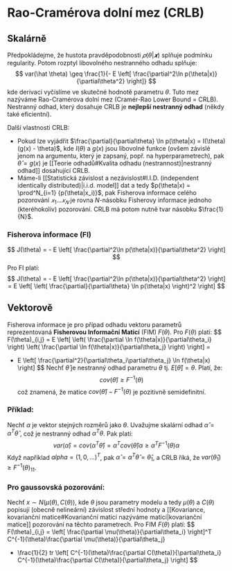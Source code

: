 # Rao-Cramérova dolní mez (CRLB)
## Skalárně
Předpokládejme, že hustota pravděpodobnosti $𝑝(\theta|𝒙)$ splňuje podmínku regularity. Potom rozptyl libovolného nestranného odhadu splňuje:
$$
var(\hat \theta) \geq \frac{1}{- E \left[ \frac{\partial^2\ln p(\theta|x)}{\partial\theta^2} \right]}
$$
kde derivaci vyčíslíme ve skutečné hodnotě parametru $\theta$.
Tuto mez nazýváme Rao-Cramérova dolní mez (Cramér-Rao Lower Bound = CRLB). 
Nestranný odhad, který dosahuje CRLB je **nejlepší nestranný odhad** (někdy také eficientní). 

Další vlastnosti CRLB:
- Pokud lze vyjádřit $\frac{\partial}{\partial\theta} \ln p(\theta|x) = I(\theta)(g(x) - \theta)$, kde $I(\theta)$ a $g(x)$ jsou libovolné funkce (ovšem závislé jenom na argumentu, který je zapsaný, popř. na hyperparametrech), pak $\hat \theta = g(x)$ je [[Teorie odhadů#Kvalita odhadu (nestrannost)|nestranný odhad]] dosahující CRLB.
- Máme-li [[Statistická závislost a nezávislost#I.I.D. (independent identically distributed)|i.i.d. model]] dat a tedy $p(\theta|x) = \prod^N_{i=1} {p(\theta|x_i)}$, pak Fisherova informace celého pozorování $𝑥_1 … 𝑥_𝑁$ je rovna $N$-násobku Fisherovy informace jednoho (kteréhokoliv) pozorování. CRLB má potom nutně tvar násobku $\frac{1}{N}$.

### Fisherova informace (FI)
$$
J(\theta) = - E \left[ \frac{\partial^2\ln p(\theta|x)}{\partial\theta^2} \right]
$$
Pro FI platí:
$$
J(\theta) = - E \left[ \frac{\partial^2\ln p(\theta|x)}{\partial\theta^2} \right] = E \left[ \left( \frac{\partial}{\partial\theta} \ln p(\theta|x) \right)^2 \right]
$$

## Vektorově
Fisherova informace je pro případ odhadu vektoru parametrů reprezentovaná **Fisherovou Informační Maticí** (FIM) $F(\theta)$.
Pro $F(\theta)$ platí:
$$
F(\theta)_{i,j} = 
E \left[ 
	\left(
		\frac{\partial \ln f(\theta|x)}{\partial\theta_i}
	\right)
	\left(
		\frac{\partial \ln f(\theta|x)}{\partial\theta_j}
	\right)
\right] = 
- E \left[ 
	\frac{\partial^2}{\partial\theta_i\partial\theta_j}
	\ln f(\theta|x) 
\right]
$$
Nechť $\hat\theta$ je nestranný odhad parametru $\theta$ tj. $E[\hat\theta] = \theta$. Platí, že:
$$
cov(\hat\theta) \geq F^{-1}(\theta)
$$
což znamená, že matice  $cov(\hat\theta) - F^{-1}(\theta)$ je pozitivně semidefinitní.

### Příklad:
Nechť $\alpha$ je vektor stejných rozměrů jako $\theta$. Uvažujme skalární odhad $\hat\alpha = \alpha^T\hat\theta$ , což je nestranný odhad $\alpha^T\theta$. Pak platí:
$$
var(\hat\alpha) = cov(\alpha^T\hat\theta) = \alpha^T cov(\hat\theta)\alpha \geq \alpha^T F^{-1}(\theta)\alpha
$$
Když například $alpha = (1,0,...)^T$, pak $\hat\alpha = \alpha^T\hat\theta = \hat\theta_1$, a CRLB říká, že $var(\hat\theta_1) \geq F^{-1}(\theta)_{11}$.

### Pro gaussovská pozorování:
Nechť $x\sim N(\mu(\theta), C(\theta))$, kde $\theta$ jsou parametry modelu a tedy $\mu(\theta)$ a $C(\theta)$ popisují (obecně nelineární) závislost střední hodnoty a [[Kovariance, kovarianční matice#Kovarianční maticí nazýváme maticí|kovarianční matice]] pozorování na těchto parametrech. 
Pro FIM $F(\theta)$ platí:
$$
F(\theta)_{i,j} = \left[ 
	\frac{\partial \mu(\theta)}{\partial\theta_i} 
\right]^T
C^{-1}(\theta)\frac{\partial \mu(\theta)}{\partial\theta_j}
+ \frac{1}{2} tr \left[
	C^{-1}(\theta)\frac{\partial C(\theta)}{\partial\theta_i}
	C^{-1}(\theta)\frac{\partial C(\theta)}{\partial\theta_j}
\right]
$$